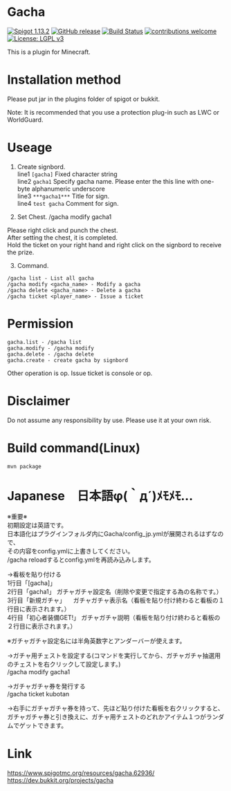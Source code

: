 # Gacha
[![Spigot 1.13.2](https://img.shields.io/badge/Spigot-1.13.2-brightgreen.svg)](https://www.spigotmc.org/wiki/spigot/)
[![GitHub release](https://img.shields.io/github/release/kubotan/Gacha.svg)](https://github.com/kubotan/Gacha/releases)
[![Build Status]( https://travis-ci.org/kubotan/Gacha.svg?branch=master)](https://travis-ci.org/kubotan/Gacha)
[![contributions welcome](https://img.shields.io/badge/contributions-welcome-brightgreen.svg?style=flat)](https://github.com/kubotan/Gacha/issues)
[![License: LGPL v3](https://img.shields.io/badge/License-LGPL%20v3-blue.svg)](https://github.com/kubotan/Gacha/blob/master/LICENSE)

This is a plugin for Minecraft.

# Installation method
Please put jar in the plugins folder of spigot or bukkit.   

Note: It is recommended that you use a protection plug-in such as LWC or WorldGuard.  

# Useage
1. Create signbord.  
 line1 `[gacha]` Fixed character string  
 line2 `gacha1` Specify gacha name. Please enter the this line with one-byte alphanumeric underscore  
 line3 `***gacha1***` Title for sign.  
 line4 `test gacha` Comment for sign.  

2. Set Chest.
 /gacha modify gacha1  

 Please right click and punch the chest.  
 After setting the chest, it is completed.  
 Hold the ticket on your right hand and right click on the signbord to receive the prize.  

3. Command.
```
/gacha list - List all gacha
/gacha modify <gacha_name> - Modify a gacha
/gacha delete <gacha_name> - Delete a gacha
/gacha ticket <player_name> - Issue a ticket
```

# Permission
```
gacha.list - /gacha list
gacha.modify - /gacha modify
gacha.delete - /gacha delete
gacha.create - create gacha by signbord
```
Other operation is op.
Issue ticket is console or op.

# Disclaimer
Do not assume any responsibility by use. Please use it at your own risk.

# Build command(Linux)
```
mvn package
```

# Japanese　日本語φ(｀д´)ﾒﾓﾒﾓ...
  
※重要※  
初期設定は英語です。  
日本語化はプラグインフォルダ内にGacha/config_jp.ymlが展開されるはずなので、    
その内容をconfig.ymlに上書きしてください。  
/gacha reloadするとconfig.ymlを再読み込みします。  
  
  
→看板を貼り付ける  
  1行目「[gacha]」  
  2行目「gacha1」       ガチャガチャ設定名（削除や変更で指定する為の名称です。）　  
  3行目「新規ガチャ」   　ガチャガチャ表示名（看板を貼り付け終わると看板の１行目に表示されます。）  
  4行目「初心者装備GET!」 ガチャガチャ説明（看板を貼り付け終わると看板の２行目に表示されます。）  
  
  ※ガチャガチャ設定名には半角英数字とアンダーバーが使えます。  
  
→ガチャ用チェストを設定する(コマンドを実行してから、ガチャガチャ抽選用のチェストを右クリックして設定します。)  
  /gacha modify gacha1  
  
→ガチャガチャ券を発行する  
  /gacha ticket kubotan  
  
→右手にガチャガチャ券を持って、先ほど貼り付けた看板を右クリックすると、  
  ガチャガチャ券と引き換えに、ガチャ用チェストのどれかアイテム１つがランダムでゲットできます。  

# Link
https://www.spigotmc.org/resources/gacha.62936/  
https://dev.bukkit.org/projects/gacha  
